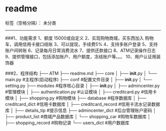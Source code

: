 ﻿# readme

标签（空格分隔）： 未分类

---

###1、功能需求
1、额度 15000或自定义
2、实现购物商城，买东西加入 购物车，调用信用卡接口结账
3、可以提现，手续费5%
4、支持多账户登录
5、支持账户间转账
6、记录每月日常消费流水
7、提供还款接口
8、ATM记录操作日志 
9、提供管理接口，包括添加账户、用户额度，冻结账户等。。。
10、用户认证用装饰器

###2、程序结构
        ├── ATM
            ├── readme.md
            ├── core 
            │   ├── __init__.py
            │   └── main.py  #主程序(启动程序)
            ├── conf #配置文件目录
            │   ├── __init__.py
            │   └── setting.py
            ├── modules #程序核心目录
            │   ├── __init__.py
            │   ├── admincenter.py  #管理模块
            │   ├── authentication.py  #认证模块
            │   ├── creditcard.py  #信用卡模块
            │   ├── shopping.py  #购物模块
            ├── database #程序数据库
            │   ├── creditcard_dict  #信用卡数据库
            │   ├── creditcard_record  #信用卡流水记录数据库
            │   ├── details_tip  #提示信息
                ├── admincenter_dict  #后台管理账户密码
            │   ├── product_list  #商城产品数据库
            │   └── shopping_car  #购物车数据库
            │   ├── shopping_record  #购物记录
                └── users_dict  #用户数据库
          
